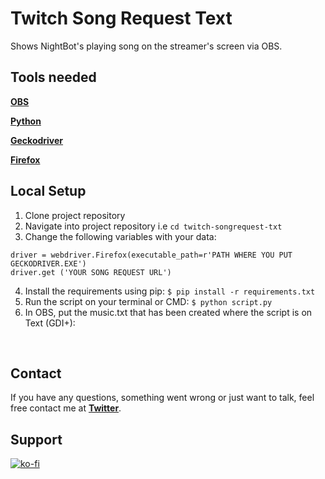 # Twitch Song Request Text
Shows NightBot's playing song on the streamer's screen via OBS.

## Tools needed
[**OBS**](https://obsproject.com/pt-br)

[**Python**](https://www.python.org/)

[**Geckodriver**](https://heroku.com/)

[**Firefox**](https://www.mozilla.org)

## Local Setup

1. Clone project repository
2. Navigate into project repository i.e `cd twitch-songrequest-txt`
3. Change the following variables with your data:
  ```
  driver = webdriver.Firefox(executable_path=r'PATH WHERE YOU PUT GECKODRIVER.EXE')
  driver.get ('YOUR SONG REQUEST URL')
  ```
 4. Install the requirements using pip: 
    `$ pip install -r requirements.txt`
  5. Run the script on your terminal or CMD: 
    `$ python script.py`
  6. In OBS, put the music.txt that has been created where the script is on Text (GDI+):
  
  <br><img src="https://i.imgur.com/LbuaFb4.gif" alt="">
      
    
## Contact

If you have any questions, something went wrong or just want to talk, feel free contact me at [**Twitter**](https://twitter.com/gabrigodes).

## Support

[![ko-fi](https://www.ko-fi.com/img/githubbutton_sm.svg)](https://ko-fi.com/J3J2MTN6)
